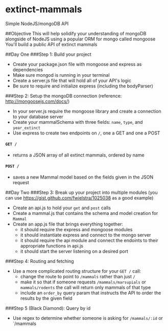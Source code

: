 extinct-mammals
===============

Simple NodeJS/mongoDB API

##Objective
This will help solidify your understanding of mongoDB alongside of NodeJS using a popular ORM for mongo called mongoose
You'll build a public API of extinct mammals

##Day One
###Step 1: Build your project
* Create your package.json file with mongoose and express as dependencies
* Make sure mongod is running in your terminal
* Create a server.js file that will hold all of your API's logic
* Be sure to require and initialize express (including the bodyParser)

###Step 2: Setup the mongoDB connection (reference: http://mongoosejs.com/docs/)
* In your server.js require the mongoose library and create a connection to your database server
* Create your mammalSchema with three fields: `name`, `type`, and `year_extinct`
* Use express to create two endpoints on `/`, one a GET and one a POST
#### `GET /`
  * returns a JSON array of all extinct mammals, ordered by name
#### `POST /`
  * saves a new Mammal model based on the fields given in the JSON request

##Day Two
###Step 3: Break up your project into multiple modules (you can use https://gist.github.com/fwielstra/1025038 as a good example)
* Create an api.js to hold your `get` and `post` calls
* Create a mammal.js that contains the schema and model creation for `Mammal`
* Create an app.js file that brings everything together:
  * it should require the express and mongoose modules
  * it should instantiate express and connect to the mongo server
  * it should require the api module and connect the endoints to their appropriate functions in api.js
  * it should start the server listening on a desired port

###Step 4: Routing and fetching
* Use a more complicated routing structure for your `GET /` call:
  * change the route to point to `/mammals` rather than just `/`
  * make it so that if someone requests `/mammals/marsupials` or `mammals/rodents` the call will return only mammals of that type
  * include an `order_by` query param that instructs the API to order the results by the given field

###Step 5 (Black Diamond): Query by id
* Use regex to determine whether someone is asking for `/mammals/:id` or `/mammals
